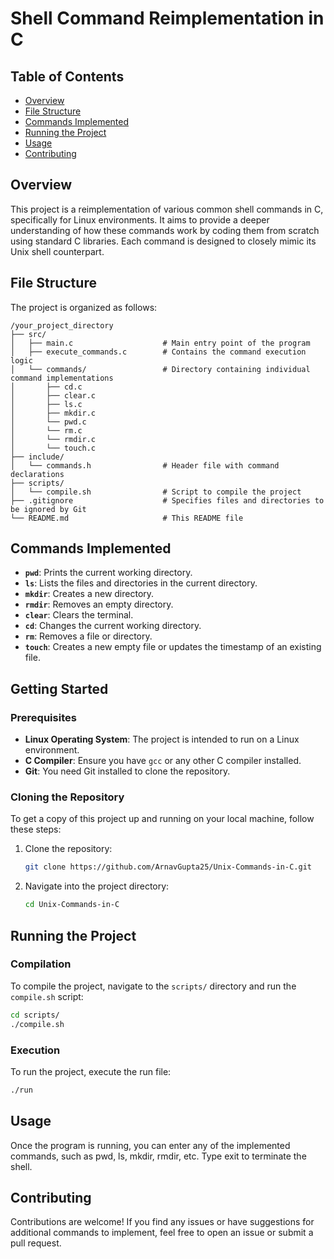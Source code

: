 # Shell Command Reimplementation in C


## Table of Contents

- [Overview](#overview)
- [File Structure](#file-structure)
- [Commands Implemented](#commands-implemented)
- [Running the Project](#running-the-project)
- [Usage](#Usage)
- [Contributing](#contributing)

## Overview

This project is a reimplementation of various common shell commands in C, specifically for Linux environments. It aims to provide a deeper understanding of how these commands work by coding them from scratch using standard C libraries. Each command is designed to closely mimic its Unix shell counterpart.

## File Structure

The project is organized as follows:

```
/your_project_directory
├── src/
│   ├── main.c                    # Main entry point of the program
│   ├── execute_commands.c        # Contains the command execution logic
│   └── commands/                 # Directory containing individual command implementations
│       ├── cd.c
│       ├── clear.c
│       ├── ls.c
│       ├── mkdir.c
│       └── pwd.c
│       └── rm.c
│       └── rmdir.c
│       └── touch.c
├── include/
│   └── commands.h                # Header file with command declarations
├── scripts/
│   └── compile.sh                # Script to compile the project
├── .gitignore                    # Specifies files and directories to be ignored by Git
└── README.md                     # This README file
```

## Commands Implemented

- **`pwd`**: Prints the current working directory.
- **`ls`**: Lists the files and directories in the current directory.
- **`mkdir`**: Creates a new directory.
- **`rmdir`**: Removes an empty directory.
- **`clear`**: Clears the terminal.
- **`cd`**: Changes the current working directory.
- **`rm`**: Removes a file or directory.
- **`touch`**: Creates a new empty file or updates the timestamp of an existing file.

## Getting Started

### Prerequisites

- **Linux Operating System**: The project is intended to run on a Linux environment.
- **C Compiler**: Ensure you have `gcc` or any other C compiler installed.
- **Git**: You need Git installed to clone the repository.

### Cloning the Repository

To get a copy of this project up and running on your local machine, follow these steps:

1. Clone the repository:

    ```sh
    git clone https://github.com/ArnavGupta25/Unix-Commands-in-C.git
    ```

2. Navigate into the project directory:

    ```sh
    cd Unix-Commands-in-C
    ```

## Running the Project

### Compilation

To compile the project, navigate to the `scripts/` directory and run the `compile.sh` script:

```sh
cd scripts/
./compile.sh
```

### Execution
To run the project, execute the run file:

```sh
./run
```

## Usage

Once the program is running, you can enter any of the implemented commands, such as pwd, ls, mkdir, rmdir, etc. Type exit to terminate the shell.

## Contributing

Contributions are welcome! If you find any issues or have suggestions for additional commands to implement, feel free to open an issue or submit a pull request.
